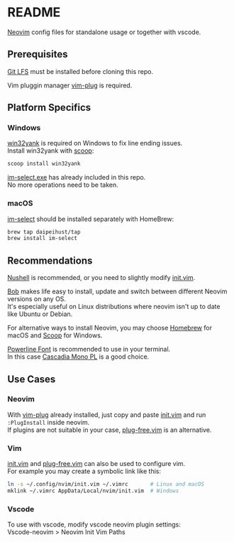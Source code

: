 # README

[Neovim](https://neovim.io/) config files for standalone usage or together with vscode.

## Prerequisites

[Git LFS](https://git-lfs.com/) must be installed before cloning this repo.

Vim pluggin manager [vim-plug](https://github.com/junegunn/vim-plug) is required.

## Platform Specifics

### Windows

[win32yank](https://github.com/equalsraf/win32yank) is required on Windows to fix line ending issues.\
Install win32yank with [scoop](https://scoop.sh/):

```sh
scoop install win32yank
```

[im-select.exe](./windows/im-select.exe) has already included in this repo.\
No more operations need to be taken.

### macOS

[im-select](https://github.com/daipeihust/im-select) should be installed separately with HomeBrew:

```sh
brew tap daipeihust/tap
brew install im-select
```

## Recommendations

[Nushell](https://www.nushell.sh/) is recommended, or you need to slightly modify [init.vim](./init.vim).

[Bob](https://github.com/mordechaihadad/bob) makes life easy to install,
update and switch between different Neovim versions on any OS. \
It's especially useful on Linux distributions where neovim isn't up to date like Ubuntu or Debian.

For alternative ways to install Neovim, you may choose [Homebrew](https://brew.sh)
for macOS and [Scoop](https://scoop.sh) for Windows.

[Powerline Font](https://github.com/powerline/powerline) is recommended to use in your terminal. \
In this case [Cascadia Mono PL](https://github.com/microsoft/cascadia-code) is a good choice.

## Use Cases

### Neovim

With [vim-plug](https://github.com/junegunn/vim-plug) already installed,
just copy and paste [init.vim](init.vim) and run `:PlugInstall` inside neovim.\
If plugins are not suitable in your case, [plug-free.vim](plug-free.vim) is an alternative.

### Vim

[init.vim](init.vim) and [plug-free.vim](plug-free.vim) can also be used to configure vim. \
For example you may create a symbolic link like this:

```sh
ln -s ~/.config/nvim/init.vim ~/.vimrc       # Linux and macOS
mklink ~/.vimrc AppData/Local/nvim/init.vim  # Windows
```

### Vscode

To use with vscode, modify vscode neovim plugin settings: \
Vscode-neovim > Neovim Init Vim Paths
